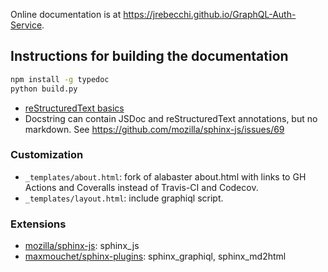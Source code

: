 Online documentation is at https://jrebecchi.github.io/GraphQL-Auth-Service.

## Instructions for building the documentation

```bash
npm install -g typedoc
python build.py
```

- [reStructuredText basics](https://www.sphinx-doc.org/en/master/usage/restructuredtext/basics.html)
- Docstring can contain JSDoc and reStructuredText annotations, but no markdown.
  See https://github.com/mozilla/sphinx-js/issues/69

### Customization

- `_templates/about.html`: fork of alabaster about.html with links to GH Actions and Coveralls instead of Travis-CI and Codecov.
- `_templates/layout.html`: include graphiql script.

### Extensions

- [mozilla/sphinx-js](https://github.com/mozilla/sphinx-js): sphinx_js
- [maxmouchet/sphinx-plugins](https://github.com/maxmouchet/sphinx-plugins): sphinx_graphiql, sphinx_md2html

